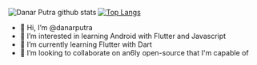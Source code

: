 ![Danar Putra github stats](https://github-readme-stats.vercel.app/api?username=danarputra&show_icons=true&theme=solarized-light)
[![Top Langs](https://github-readme-stats.vercel.app/api/top-langs/?username=danarputra&layout=compact)](https://github.com/anuraghazra/github-readme-stats)



- 👋 Hi, I’m @danarputra
- 👀 I’m interested in learning Android with Flutter and Javascript
- 🌱 I’m currently learning Flutter with Dart
- 💞️ I’m looking to collaborate on an6ly open-source that I'm capable of

<!---
danarputra/danarputra is a ✨ special ✨ repository because its `README.md` (this file) appears on your GitHub profile.
You can click the Preview link to take a look at your changes.
--->
